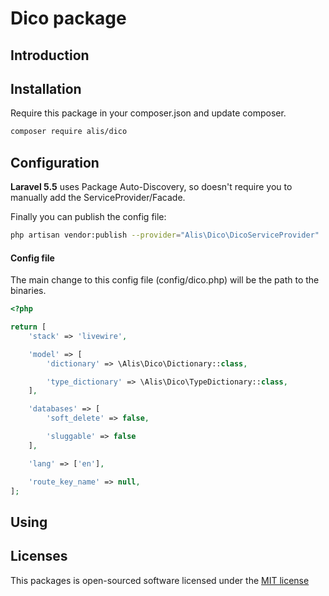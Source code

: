 # Dico package

## Introduction

## Installation
Require this package in your composer.json and update composer.

```bash
composer require alis/dico
```

## Configuration
**Laravel 5.5** uses Package Auto-Discovery, so doesn't require you to manually add the ServiceProvider/Facade.

Finally you can publish the config file:

```bash
php artisan vendor:publish --provider="Alis\Dico\DicoServiceProvider"
```

#### Config file

The main change to this config file (config/dico.php) will be the path to the binaries.

```php
<?php

return [
    'stack' => 'livewire',

    'model' => [
        'dictionary' => \Alis\Dico\Dictionary::class,

        'type_dictionary' => \Alis\Dico\TypeDictionary::class,
    ],

    'databases' => [
        'soft_delete' => false,

        'sluggable' => false
    ],

    'lang' => ['en'],

    'route_key_name' => null,
];

```

## Using

## Licenses
This packages is open-sourced software licensed under the [MIT license](http://opensource.org/licenses/MIT)
